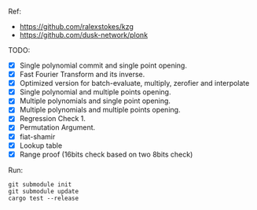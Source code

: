Ref:
- https://github.com/ralexstokes/kzg
- https://github.com/dusk-network/plonk

TODO:
- [X] Single polynomial commit and single point opening.
- [X] Fast Fourier Transform and its inverse.
- [X] Optimized version for batch-evaluate, multiply, zerofier and interpolate
- [X] Single polynomial and multiple points opening.
- [X] Multiple polynomials and single point opening.
- [X] Multiple polynomials and multiple points opening.
- [X] Regression Check 1.
- [X] Permutation Argument.
- [X] fiat-shamir 
- [X] Lookup table
- [X] Range proof (16bits check based on two 8bits check)

Run:
```
git submodule init
git submodule update
cargo test --release
```
